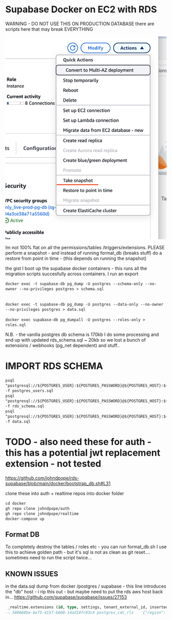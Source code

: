 # Supabase Docker on EC2 with RDS
WARNING - DO NOT USE THIS ON PRODUCTION DATABASE 
there are scripts here that may break EVERYTHING

![dothis](info.png)

Im not 100% flat on all the permissions/tables /triggers/extensions.
PLEASE perform a snapshot - and instead of running format_db (breaks stuff) do a restore from point in time - (this depends on running the snapshot)


the gist
I boot up the supabase docker containers - this runs all the migration scripts succesfully across containers. I run an export 

```shell
docker exec -t supabase-db pg_dump -U postgres --schema-only --no-owner --no-privileges postgres > schema.sql


docker exec -t supabase-db pg_dump -U postgres --data-only --no-owner --no-privileges postgres > data.sql

docker exec supabase-db pg_dumpall -U postgres --roles-only > roles.sql
```

N.B. - the vanilla postgres db schema is 170kb
I do some processing and end up with updated rds_schema.sql ~ 20kb
so we lost a bunch of extensions / webhooks (pg_net dependent)  and stuff..

# IMPORT RDS SCHEMA
```shell
psql "postgresql://${POSTGRES_USER}:${POSTGRES_PASSWORD}@${POSTGRES_HOST}:${POSTGRES_PORT}/postgres" -f postgres_users.sql
psql "postgresql://${POSTGRES_USER}:${POSTGRES_PASSWORD}@${POSTGRES_HOST}:${POSTGRES_PORT}/postgres" -f rds_schema.sql
psql "postgresql://${POSTGRES_USER}:${POSTGRES_PASSWORD}@${POSTGRES_HOST}:${POSTGRES_PORT}/postgres" -f data.sql
```

# TODO - also need these for auth - this has a potential jwt replacement extension - not tested
https://github.com/johndpope/rds-supabase/blob/main/docker/bootstrap_db.sh#L31


clone these into auth + realtime repos into docker folder 

```shell
cd docker
gh repo clone johndpope/auth
gh repo clone johndpope/realtime
docker-compose up
```




##  Format DB
To completely destroy the tables / roles etc - you can run format_db.sh
I use this to achieve golden path - but it's sql is not as clean as git reset....
sometimes need to run the script twice...


## KNOWN ISSUES

in the data.sql dump from docker /postgres / supabase - 
this line introduces the "db" host - i rip this out - but maybe need to put the rds aws host back in...
https://github.com/supabase/supabase/issues/27153

```sql
 _realtime.extensions (id, type, settings, tenant_external_id, inserted_at, updated_at) FROM stdin;
-- 580688be-be75-4157-b600-14ad10fc93c4	postgres_cdc_rls	{"region": "us-east-1", "db_host": "QhixI0o7PYIABziLUL4f0A==", "db_name": "sWBpZNdjggEPTQVlI52Zfw==", "db_port": "+enMDFi1J/3IrrquHHwUmA==", "db_user": "uxbEq/zz8DXVD53TOI1zmw==", "slot_name": "supabase_realtime_replication_slot", "db_password": "eGxa2ZKVreSn7eWieRQdp74vN25K+qFgdnxmDCKe4p20+C0410WXonzXTEj9CgYx", "publication": "supabase_realtime", "ssl_enforced": false, "poll_interval_ms": 100, "poll_max_changes": 100, "poll_max_record_bytes": 1048576}	realtime-dev	2025-03-11 05:45:03	2025-03-11 05:45:03
```

